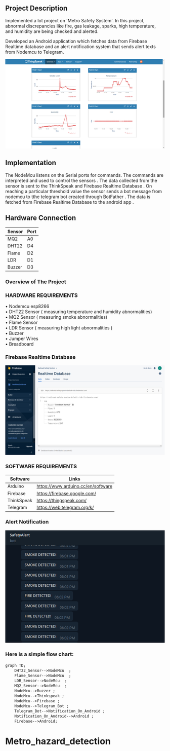 ## Project Description

Implemented a Iot project on  'Metro Safety System'.
 In this project,  abnormal discrepancies like fire, gas leakage, sparks, high temperature, and humidity are being checked and alerted.
 
Developed an Android application which fetches data from Firebase Realtime database and an alert notification system that sends alert texts from Nodemcu to Telegram.

![](https://github.com/DebankanSarkar12/Metro-Hazard-Detection-/blob/main/Img/ThinkSpeak.png)

## Implementation

The NodeMcu listens on the Serial ports for commands. The commands are interpreted and used to control the sensors . 
The data collected from the sensor is sent to the ThinkSpeak and Firebase Realtime Database . On reaching a particular threshold value the sensor sends a bot message from nodemcu to tthe telegram bot created through BotFather . The data is fetched from Firebase Realtime Database to the android app . 

## Hardware Connection

| Sensor  | Port |
| ------ | ------ |
| MQ2 | A0 |
| DHT22 | D4|
| Flame|D2|
| LDR| D1 |
|Buzzer| D3 |

### Overview of The Project <br>

### HARDWARE REQUIREMENTS<br>

•	Nodemcu esp8266 <br>
•	DHT22 Sensor  ( measuring temperature and humidity abnormalities)<br>
•	MQ2 Sensor  ( measuring smoke abnormalities)<br>
•	Flame Sensor <br>
•	LDR Sensor  ( measuring high light abnormalities )<br>
•	Buzzer<br>
•	Jumper Wires <br>
•	Breadboard <br>

### Firebase Realtime Database 
![](https://github.com/DebankanSarkar12/Metro-Hazard-Detection-/blob/main/Img/Firebase.png)

### SOFTWARE REQUIREMENTS<br>

| Software  | Links |
| ------ | ------ |
| Arduino | https://www.arduino.cc/en/software |
| Firebase | https://firebase.google.com/ |
| ThinkSpeak | https://thingspeak.com/ |
| Telegram | https://web.telegram.org/k/ |

### Alert Notification 
![](https://github.com/DebankanSarkar12/Metro-Hazard-Detection-/blob/main/Img/Telegrambot.PNG)
### Here is a simple flow chart:

```mermaid
graph TD;
    DHT22_Sensor-->NodeMcu  ;
    Flame_Sensor-->NodeMcu  ;
    LDR_Sensor-->NodeMcu  ;
    MQ2_Sensor-->NodeMcu  ;
    NodeMcu-->Buzzer ;
    NodeMcu-->Thinkspeak ;
    NodeMcu-->Firebase ;
    NodeMcu-->Telegram_Bot ;
    Telegram_Bot-->Notification_On_Android ; 
    Notification_On_Android-->Android ;
    Firebase-->Android;
```

# Metro_hazard_detection

